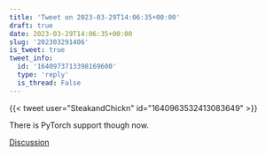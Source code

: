 ```yaml
---
title: 'Tweet on 2023-03-29T14:06:35+00:00'
draft: true
date: 2023-03-29T14:06:35+00:00
slug: '202303291406'
is_tweet: true
tweet_info:
  id: '1640973713398169600'
  type: 'reply'
  is_thread: False
---
```




{{< tweet user="SteakandChickn" id="1640963532413083649" >}}

There is PyTorch support though now.

[Discussion](https://x.com/sytelus/status/1640973713398169600)
